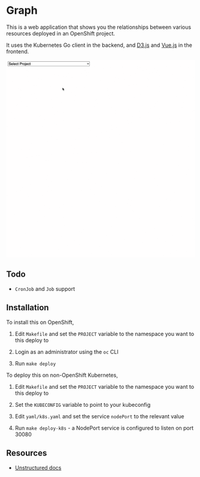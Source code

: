 # Graph

This is a web application that shows you the relationships between various resources deployed in an OpenShift project.

It uses the Kubernetes Go client in the backend, and [D3.js](https://d3js.org) and [Vue.js](https://vuejs.org) in the frontend.

![Screen Recording](images/graph.gif)


## Todo

* `CronJob` and `Job` support


## Installation

To install this on OpenShift,

1. Edit `Makefile` and set the `PROJECT` variable to the namespace you want to this deploy to

1. Login as an administrator using the `oc` CLI

1. Run `make deploy`

To deploy this on non-OpenShift Kubernetes,

1. Edit `Makefile` and set the `PROJECT` variable to the namespace you want to this deploy to

1. Set the `KUBECONFIG` variable to point to your kubeconfig

1. Edit `yaml/k8s.yaml` and set the service `nodePort` to the relevant value

1. Run `make deploy-k8s` - a NodePort service is configured to listen on port 30080


## Resources

* [Unstructured docs](https://pkg.go.dev/k8s.io/apimachinery/pkg/apis/meta/v1/unstructured#Unstructured)